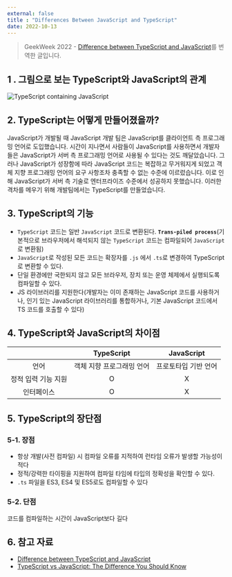 ```yaml
---
external: false
title : "Differences Between JavaScript and TypeScript"
date: 2022-10-13
---
```


> GeekWeek 2022 -  [Difference between TypeScript and JavaScript](https://www.geeksforgeeks.org/difference-between-typescript-and-javascript/?ref=lbp)를 번역한 글입니다.

## 1 . 그림으로 보는 TypeScript와 JavaScript의 관계

![TypeScript containing JavaScript](https://cdncontribute.geeksforgeeks.org/wp-content/uploads/Untitled-102-300x216.png "자바스크립트를 포함하고 있는 타입스크립트")

## 2. TypeScript는 어떻게 만들어졌을까?

JavaScript가 개발될 때 JavaScript 개발 팀은 JavaScript를 클라이언트 측 프로그래밍 언어로 도입했습니다.
시간이 지나면서 사람들이 JavaScript를 사용하면서 개발자들은 JavaScript가 서버 측 프로그래밍 언어로 사용될 수 있다는 것도 깨달았습니다.
그러나 JavaScript가 성장함에 따라 JavaScript 코드는 복잡하고 무거워지게 되었고 객체 지향 프로그래밍 언어의 요구 사항조차 충족할 수 없는 수준에 이르렀습니다. 이로 인해 JavaScript가 서버 측 기술로 엔터프라이즈 수준에서 성공하지 못했습니다.
이러한 격차를 메우기 위해 개발팀에서는 TypeScript를 만들었습니다.

## 3. TypeScript의 기능

- `TypeScript` 코드는 일반 `JavaScript` 코드로 변환된다.
  **`Trans-piled process`**(기본적으로 브라우저에서 해석되지 않는 `TypeScript` 코드는 컴파일되어 `JavaScript`로 변환됨)
- `JavaScript`로 작성된 모든 코드는 확장자를 `.js` 에서 `.ts`로 변경하여 TypeScript로 변환할 수 있다.
- 단일 환경에만 국한되지 않고 모든 브라우저, 장치 또는 운영 체제에서 실행되도록 컴파일할 수 있다.
- JS 라이브러리를 지원한다(개발자는 이미 존재하는 JavaScript 코드를 사용하거나, 인기 있는 JavaScript 라이브러리를 통합하거나, 기본 JavaScript 코드에서 TS 코드를 호출할 수 있다)
  
## 4. TypeScript와 JavaScript의 차이점

|                     |         TypeScript        |      JavaScript      |
|:-------------------:|:-------------------------:|:--------------------:|
|         언어        | 객체 지향 프로그래밍 언어 | 프로토타입 기반 언어 |
| 정적 입력 기능 지원 |             O             |           X          |
|      인터페이스     |             O             |           X          |

## 5. TypeScript의 장단점

### 5-1. 장점

- 항상 개발(사전 컴파일) 시 컴파일 오류를 지적하여 런타임 오류가 발생할 가능성이 적다
- 정적/강력한 타이핑을 지원하여 컴파일 타임에 타입의 정확성을 확인할 수 있다.
- `.ts` 파일을 ES3, ES4 및 ES5로도 컴파일할 수 있다

### 5-2. 단점

코드를 컴파일하는 시간이 JavaScript보다 길다

## 6. 참고 자료

- [Difference between TypeScript and JavaScript](https://www.geeksforgeeks.org/difference-between-typescript-and-javascript/)
- [TypeScript vs JavaScript: The Difference You Should Know](https://radixweb.com/blog/typescript-vs-javascript)
